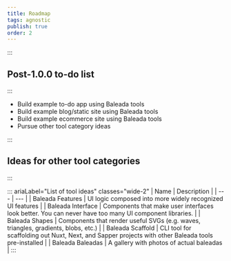 ```yaml
---
title: Roadmap
tags: agnostic
publish: true
order: 2
---
```


:::
## Post-1.0.0 to-do list
:::

- Build example to-do app using Baleada tools
- Build example blog/static site using Baleada tools
- Build example ecommerce site using Baleada tools
- Pursue other tool category ideas


:::
## Ideas for other tool categories
:::

::: ariaLabel="List of tool ideas" classes="wide-2"
| Name | Description |
| --- | --- |
| Baleada Features | UI logic composed into more widely recognized UI features |
| Baleada Interface | Components that make user interfaces look better. You can never have too many UI component libraries. |
| Baleada Shapes | Components that render useful SVGs (e.g. waves, triangles, gradients, blobs, etc.) |
| Baleada Scaffold | CLI tool for scaffolding out Nuxt, Next, and Sapper projects with other Baleada tools pre-installed |
| Baleada Baleadas | A gallery with photos of actual baleadas |
:::
